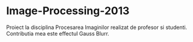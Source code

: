 Image-Processing-2013
=====================

Proiect la disciplina Procesarea Imaginilor realizat de profesor si studenti. Contributia mea este effectul Gauss Blurr.
